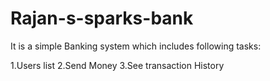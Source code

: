 # Rajan-s-sparks-bank
It is a simple Banking system which includes following tasks:

1.Users list
2.Send Money
3.See transaction History
